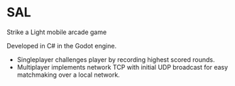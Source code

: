 # SAL
 Strike a Light mobile arcade game

Developed in C# in the Godot engine.

- Singleplayer challenges player by recording highest scored rounds.
- Multiplayer implements network TCP with initial UDP broadcast for easy matchmaking over a local network.
